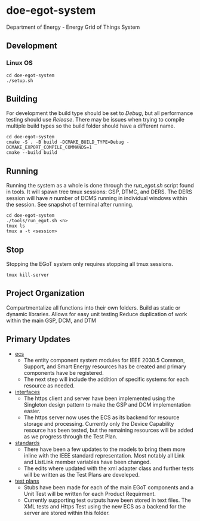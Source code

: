 # doe-egot-system
Department of Energy - Energy Grid of Things System

## Development

### Linux OS

```
cd doe-egot-system
./setup.sh
```

## Building
For development the build type should be set to *Debug*, but all performance testing should use *Release*. There may be issues when trying to compile multiple build types so the build folder should have a different name.
```shell
cd doe-egot-system
cmake -S . -B build -DCMAKE_BUILD_TYPE=Debug -DCMAKE_EXPORT_COMPILE_COMMANDS=1
cmake --build build
```

## Running
Running the system as a whole is done through the *run_egot.sh* script found in tools. It will spawn tree tmux sessions: GSP, DTMC, and DERS. The DERS session will have *n* number of DCMS running in individual windows within the session. See snapshot of terminal after running.


```shell
cd doe-egot-system
./tools/run_egot.sh <n>
tmux ls
tmux a -t <session>
```

## Stop
Stopping the EGoT system only requires stopping all tmux sessions. 

```shell
tmux kill-server
```

## Project Organization

Compartmentalize all functions into their own folders. 
Build as static or dynamic libraries. 
Allows for easy unit testing
Reduce duplication of work within the main GSP, DCM, and DTM

## Primary Updates

* [ecs](https://github.com/PortlandStatePowerLab/doe-egot-system/tree/temp-system-updates/ecs)
  * The entity component system modules for IEEE 2030.5 Common, Support, and Smart Energy resources has be created and primary components have be registered.
  * The next step will include the addition of specific systems for each resource as needed. 
* [interfaces](https://github.com/PortlandStatePowerLab/doe-egot-system/tree/temp-system-updates/interfaces)
  * The https client and server have been implemented using the Singleton design pattern to make the GSP and DCM implementation easier.
  * The https server now uses the ECS as its backend for resource storage and processing. Currently only the Device Capability resource has been tested, but the remaining resources will be added as we progress through the Test Plan. 
* [standards](https://github.com/PortlandStatePowerLab/doe-egot-system/tree/temp-system-updates/standards)
  * There have been a few updates to the models to bring them more inline with the IEEE standard representation. Most notably all Link and ListLink member variables have been changed.
  * The edits where updated with the xml adapter class and further tests will be written as the Test Plans are develeped.
* [test plans](https://github.com/PortlandStatePowerLab/doe-egot-system/tree/temp-system-updates/test-plans)
  * Stubs have been made for each of the main EGoT components and a Unit Test will be written for each Product Requirment.
  * Currently supporting test outputs have been stored in text files. The XML tests and Https Test using the new ECS as a backend for the server are stored within this folder.
